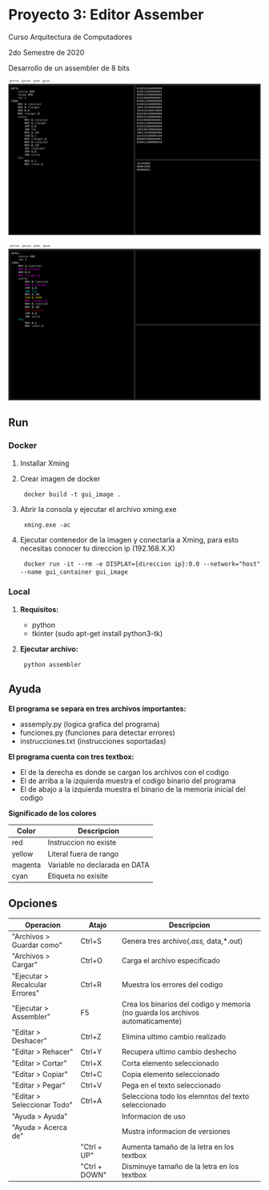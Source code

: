 # Proyecto 3: Editor Assember

Curso Arquitectura de Computadores 

2do Semestre de 2020

Desarrollo de un assembler de 8 bits

![](https://github.com/JavierIbarra/Curso-ARQ/blob/main/img/ej.png)

![](https://github.com/JavierIbarra/Curso-ARQ/blob/main/img/ej_errores.png)

## Run 

### Docker

1. Installar Xming

2. Crear imagen de docker 

        docker build -t gui_image .

3. Abrir la consola y ejecutar el archivo xming.exe

        xming.exe -ac

4. Ejecutar contenedor de la imagen y conectarla a Xming, para esto necesitas conocer tu direccion ip (192.168.X.X)

        docker run -it --rm -e DISPLAY={direccion ip}:0.0 --network="host" --name gui_container gui_image


### Local

1. **Requisitos:** 

    * python
    * tkinter (sudo apt-get install python3-tk)

2. **Ejecutar archivo:**

        python assembler


## Ayuda


**El programa se separa en tres archivos importantes:**

<ul>
    <li>assemply.py (logica grafica del programa)</li>
    <li>funciones.py (funciones para detectar errores)</li>
    <li>instrucciones.txt (instrucciones soportadas)</li>
</ul>

**El programa cuenta con tres textbox:**

<ul>
    <li>El de la derecha es donde se cargan los archivos con el codigo</li>
    <li>El de arriba a la izquierda muestra el codigo binario del programa</li>
    <li>El de abajo a la izquierda muestra el binario de la memoria inicial del codigo</li>
</ul>

**Significado de los colores**

| Color | Descripcion |
| --| --|
| red | Instruccion no existe |
| yellow | Literal fuera de rango |
| magenta | Variable no declarada en DATA  |
| cyan | Etiqueta no exisite |

## Opciones

| Operacion | Atajo | Descripcion|
| -- | --| --|
| "Archivos > Guardar como" | Ctrl+S | Genera tres archivo(*.ass,* data,*.out)| 
| "Archivos > Cargar" | Ctrl+O| Carga el archivo especificado|
| "Ejecutar > Recalcular Errores" | Ctrl+R | Muestra los errores del codigo|
| "Ejecutar > Assembler" | F5 | Crea los binarios del codigo y memoria (no guarda los archivos automaticamente) |
| "Editar > Deshacer" | Ctrl+Z | Elimina ultimo cambio realizado|
| "Editar > Rehacer" | Ctrl+Y | Recupera ultimo cambio deshecho|
| "Editar > Cortar" | Ctrl+X | Corta elemento seleccionado|
| "Editar > Copiar" | Ctrl+C | Copia elemento seleccionado|
| "Editar > Pegar" | Ctrl+V | Pega en el texto seleccionado|
| "Editar > Seleccionar Todo" | Ctrl+A | Selecciona todo los elemntos del texto seleccionado |
| "Ayuda > Ayuda" |  | Informacion de uso|
| "Ayuda > Acerca de" |  | Mustra informacion de versiones |
|| "Ctrl + UP" | Aumenta tamaño de la letra en los textbox|
|| "Ctrl + DOWN" | Disminuye tamaño de la letra en los textbox|


